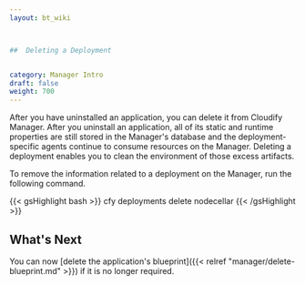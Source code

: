 ```yaml
---
layout: bt_wiki



##  Deleting a Deployment


category: Manager Intro
draft: false
weight: 700
---
```


After you have uninstalled an application, you can delete it from Cloudify Manager. After you uninstall an application, all of its static and runtime properties are still stored in the Manager's database and the deployment-specific agents continue to consume resources on the Manager. Deleting a deployment enables you to clean the environment of those excess artifacts.

To remove the information related to a deployment on the Manager, run the following command.

{{< gsHighlight  bash >}}
cfy deployments delete nodecellar
{{< /gsHighlight >}}

## What's Next

You can now [delete the application's blueprint]({{< relref "manager/delete-blueprint.md" >}}) if it is no longer required.
